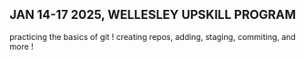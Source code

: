 ## JAN 14-17 2025, WELLESLEY UPSKILL PROGRAM
practicing the basics of git ! creating repos, adding, staging, commiting, and more !
